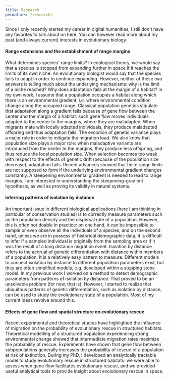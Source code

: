 ```yaml
---
title: Research
permalink: /research/
---
```


Since I only recently started my career in digital humanities, I still don't have any favorites to talk about on here. You can however read more about my past (and always current) interests in evolutionary biology.

#### Range extensions and the establishment of range margins
What determines species' range limits? In ecological theory, we would say that a species is stopped from expanding further in space if it reaches the limits of its own niche. An evolutionary biologist would say that the species fails to adapt in order to continue expanding. However, neither of these two answers is telling much about the underlying mechanisms: why is the limit of a niche reached? Why does adaptation fails at the margin of a habitat? 
In my own work, I assume that a population occupies a habitat along which there is an environmental gradient, _i.e._ where environmental condition change along the occupied range. Classical population genetics stipulate that adaptation along a gradient fails because of gene flow between the center and the margin of a habitat: such gene flow moves individuals adapted to the center to the margins, where they are maladapted. When migrants mate with locally adapted individuals, they produce maladapted offspring and thus adaptation fails. The evolution of genetic variance plays a major role in order to mitigate the migration load. We also know that population size plays a major role: when maladaptive variants are introduced from the center to the margins, they produce less offspring, and thus reduce the local population size. When selection becomes too weak with respect to the effects of genetic drift (because of the population size decrease), adaptation fails. 
Recent advances showed that finite range limits are not supposed to form if the underlying environmental gradient changes constantly. A steepening environmental gradient is needed to lead to range margins. I am interested in understanding the steepening-gradient hypothesis, as well as proving its validity in natural systems.

#### Inferring patterns of isolation by distance
An important issue in different biological applications (here I am thinking in particular of conservation studies) is to correctly measure parameters such as the population density and the dispersal rate of a population. However, this is often not doable in practice: on one hand, it can be impossible to sample or even observe all the individuals of a species, and on the second hand, unless we are in possess of historical demographic data, it is difficult to infer if a sampled individual is originally from the sampling area or if it was the result of a long distance migration event.
Isolation by distance refers to the accrual of genetic differentiation with distance within members of a population. It is a relatively easy pattern to measure. Different models to connect isolation by distance to different population parameters exist, but they are often simplified models, e.g. developed within a stepping stone model. In my previous work I worked on a method to detect demographic parameters from patterns of isolation by distance. That proved to be an unsolvable problem (for now, that is). However, I started to realize that ubiquitous patterns of genetic differentiation, such as isolation by distance, can be used to study the evolutionary state of a population. Most of my current ideas revolve around this.

#### Effects of gene flow and spatial structure on evolutionary rescue
Recent experimental and theoretical studies have highlighted the influence of migration on the probability of evolutionary rescue in structured habitats. Theoretical modelling of a structured population experiencing strong environmental change showed that intermediate migration rates maximize the probability of rescue. Experiments have shown that gene flow between subpopulations generally increases the probability of rescue of a population at risk of extinction. During my PhD, I developed an analytically tractable model to study evolutionary rescue in structured habitats: we were able to assess when gene flow facilitates evolutionary rescue, and we provided useful analytical tools to provide insight about evolutionary rescue in space.
